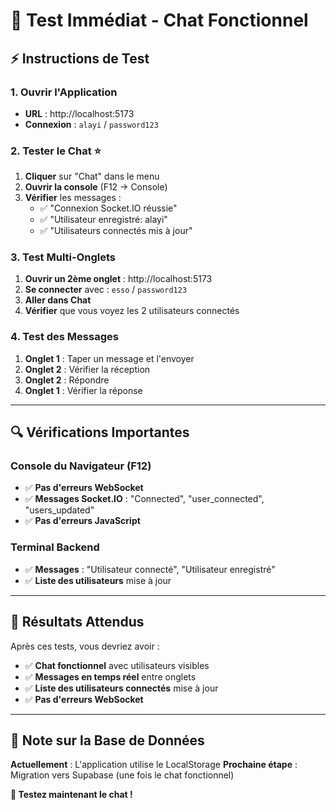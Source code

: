 # 🚀 **Test Immédiat - Chat Fonctionnel**

## ⚡ **Instructions de Test**

### **1. Ouvrir l'Application**
- **URL** : http://localhost:5173
- **Connexion** : `alayi` / `password123`

### **2. Tester le Chat** ⭐
1. **Cliquer** sur "Chat" dans le menu
2. **Ouvrir la console** (F12 → Console)
3. **Vérifier** les messages :
   - ✅ "Connexion Socket.IO réussie"
   - ✅ "Utilisateur enregistré: alayi"
   - ✅ "Utilisateurs connectés mis à jour"

### **3. Test Multi-Onglets**
1. **Ouvrir un 2ème onglet** : http://localhost:5173
2. **Se connecter** avec : `esso` / `password123`
3. **Aller dans Chat**
4. **Vérifier** que vous voyez les 2 utilisateurs connectés

### **4. Test des Messages**
1. **Onglet 1** : Taper un message et l'envoyer
2. **Onglet 2** : Vérifier la réception
3. **Onglet 2** : Répondre
4. **Onglet 1** : Vérifier la réponse

---

## 🔍 **Vérifications Importantes**

### **Console du Navigateur (F12)**
- ✅ **Pas d'erreurs WebSocket**
- ✅ **Messages Socket.IO** : "Connected", "user_connected", "users_updated"
- ✅ **Pas d'erreurs JavaScript**

### **Terminal Backend**
- ✅ **Messages** : "Utilisateur connecté", "Utilisateur enregistré"
- ✅ **Liste des utilisateurs** mise à jour

---

## 🎯 **Résultats Attendus**

Après ces tests, vous devriez avoir :
- ✅ **Chat fonctionnel** avec utilisateurs visibles
- ✅ **Messages en temps réel** entre onglets
- ✅ **Liste des utilisateurs connectés** mise à jour
- ✅ **Pas d'erreurs WebSocket**

---

## 📝 **Note sur la Base de Données**

**Actuellement** : L'application utilise le LocalStorage
**Prochaine étape** : Migration vers Supabase (une fois le chat fonctionnel)

**🎉 Testez maintenant le chat !**
